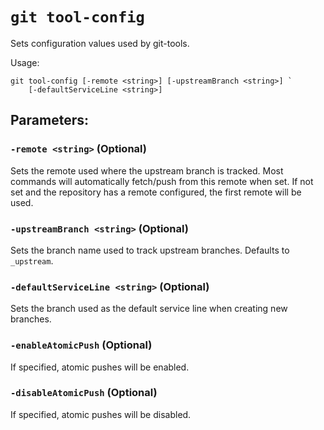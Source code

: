 # `git tool-config`

Sets configuration values used by git-tools.

Usage:

    git tool-config [-remote <string>] [-upstreamBranch <string>] `
        [-defaultServiceLine <string>]

## Parameters:

### `-remote <string>` (Optional)

Sets the remote used where the upstream branch is tracked. Most commands will
automatically fetch/push from this remote when set. If not set and the
repository has a remote configured, the first remote will be used.

### `-upstreamBranch <string>` (Optional)

Sets the branch name used to track upstream branches. Defaults to `_upstream`.

### `-defaultServiceLine <string>` (Optional)

Sets the branch used as the default service line when creating new branches.

### `-enableAtomicPush` (Optional)

If specified, atomic pushes will be enabled.

### `-disableAtomicPush` (Optional)

If specified, atomic pushes will be disabled.
